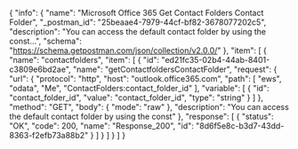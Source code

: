 {
  "info": {
    "name": "Microsoft Office 365 Get Contact Folders Contact Folder",
    "_postman_id": "25beaae4-7979-44cf-bf82-3678077202c5",
    "description": "You can access the default contact folder by using the const...",
    "schema": "https://schema.getpostman.com/json/collection/v2.0.0/"
  },
  "item": [
    {
      "name": "contactfolders",
      "item": [
        {
          "id": "ed21fc35-02b4-44ab-8401-c3809e6bd2ae",
          "name": "getContactfoldersContactFolder",
          "request": {
            "url": {
              "protocol": "http",
              "host": "outlook.office365.com",
              "path": [
                "ews",
                "odata",
                "Me",
                "ContactFolders:contact_folder_id"
              ],
              "variable": [
                {
                  "id": "contact_folder_id",
                  "value": "contact_folder_id",
                  "type": "string"
                }
              ]
            },
            "method": "GET",
            "body": {
              "mode": "raw"
            },
            "description": "You can access the default contact folder by using the const"
          },
          "response": [
            {
              "status": "OK",
              "code": 200,
              "name": "Response_200",
              "id": "8d6f5e8c-b3d7-43dd-8363-f2efb73a88b2"
            }
          ]
        }
      ]
    }
  ]
}